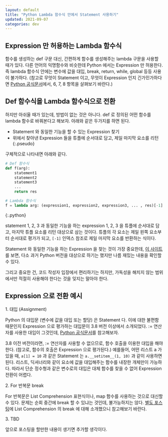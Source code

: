 ```yaml
---
layout: default
title: "Python Lambda 함수식 안에서 Statement 사용하기"
updated: 2021-09-07
categories: dev
---
```


## Expression 만 허용하는 Lambda 함수식
 
함수를 생성하는 def 구문 대신, 간편하게 함수를 생성해주는 lambda 구문을 사용할 때가 있다. 다른 언어의 익명함수와 비슷한데 Python 에서는 Expression 만 허용한다. 즉 lambda 함수식 안에는 변수에 값을 대입, break, return, while, global 등등 사용이 불가하다. (참고로 무엇이 Statement 이고, 무엇이 Expression 인지 긴가민가하다면 [Python 공식문서](https://docs.python.org/ko/3/reference/index.html)에서, 6, 7, 8 항목을 살펴보기 바란다.)

## Def 함수식을 Lambda 함수식으로 전환

하지만 아쉬울 때가 있는데, 방법이 없는 것은 아니다. def 로 정의된 어떤 함수를 lambda 함수로 바꿔본다고 해보자. 아래와 같은 두가지를 하면 된다.

- Statement 와 동일한 기능을 할 수 있는 Expression 찾기
- 위에서 찾아낸 Expression 들을 튜플에 순서대로 담고, 제일 마지막 요소를 리턴
{:.pseudo}

구체적으로 나타내면 아래와 같다.

```python
# Def 함수식
def f(arg):
    statement1
    statement2
    statement3
    ...
    return res

# Lambda 함수식
f = lambda arg: (expression1, expression2, expression3, ... , res)[-1]
```
{:.python}

statement 1, 2, 3 과 동일한 기능을 하는 expression 1, 2, 3 을 튜플에 순서대로 담고, 마지막 튜플 요소를 리턴 대상으로 삼는 것이다. 튜플의 각 요소는 제일 왼쪽 요소부터 순서대로 평가가 되고, `[-1]` 인덱스 참조로 제일 마지막 요소를 반환하는 식이다.

Statement 와 동일한 기능을 하는 Expression 을 찾는 것이 가장 중요한데, [이 사이트](http://p-nand-q.com/python/lambda.html)를 보면, 다소 과거 Python 버전을 대상으로 하기는 했지만 나름 재밌는 내용을 확인할 수 있다.

그리고 중요한 건, 코드 작성자 입장에서 편리하기는 하지만, 가독성을 해치지 않는 범위에서만 적절히 사용해야 한다는 것을 잊지는 말아야 한다.

## Expression 으로 전환 예시

1\. 대입 (Assignment)

Python 의 대입문 (변수에 값을 대입 또는 할당) 은 Statement 다. 이에 대한 불편함 때문인지 Expression 으로 평가하는 대입문이 3.8 버전 이상에서 소개되었다. := 연산자를 사용한 대입이 그것인데, [Python 공식문서](https://docs.python.org/ko/3/whatsnew/3.8.html#assignment-expressions)를 참고해보자.

3.8 이전 버전이라면, := 연산자를 사용할 수 없으므로, 함수 호출을 이용한 대입을 해야 한다. (참고로, 함수의 호출은 Expression 으로 평가된다.) 예를들어, 어떤 리스트 a 가 있을 때, `a[1] = 10` 과 같은 Statement 는 `a.__setitem__(1, 10)` 과 같이 사용하면 된다. 리스트, 딕셔너리와 같이 요소에 값을 대입해주는 함수를 내장한 개체만이 가능하다. 따라서 단순 정수형과 같은 변수로의 대입은 대체 함수를 찾을 수 없어 Expression 전환이 어렵다.

2\. For 반복문 break

For 반복문은 List Comprehension 표현식이나, map 함수를 사용하는 것으로 대신할 수 있다. 문제는 순회 중간에 break 할 수 있냐는 것인데, 불가능하지는 않다. [별도 포스팅](/post/python-break-out-of-list-comprehension-on-a-certain-condition)에 List Comprehension 의 break 에 대해 소개했으니 참고해보기 바란다.

3\. TBD

앞으로 포스팅을 할만한 내용이 생기면 추가할 생각이다.
